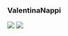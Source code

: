 ### ValentinaNappi
![](https://www.mypornstarbook.net/pornstars/v/valentina_nappi/gallery178/images/10.jpg)
![](https://www.mypornstarbook.net/pornstars/v/valentina_nappi/gallery179/images/11.jpg)
